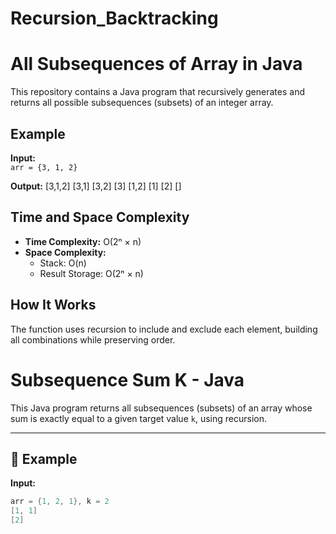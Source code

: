 # Recursion_Backtracking

# All Subsequences of Array in Java

This repository contains a Java program that recursively generates and returns all possible subsequences (subsets) of an integer array.

## Example

**Input:**  
`arr = {3, 1, 2}`

**Output:**
[3,1,2]
[3,1]
[3,2]
[3]
[1,2]
[1]
[2]
[]

## Time and Space Complexity

- **Time Complexity:** O(2ⁿ × n)  
- **Space Complexity:**  
  - Stack: O(n)  
  - Result Storage: O(2ⁿ × n)

## How It Works

The function uses recursion to include and exclude each element, building all combinations while preserving order.


# Subsequence Sum K - Java

This Java program returns all subsequences (subsets) of an array whose sum is exactly equal to a given target value `k`, using recursion.

---

## 📌 Example

**Input:**
```java
arr = {1, 2, 1}, k = 2
[1, 1]  
[2]



